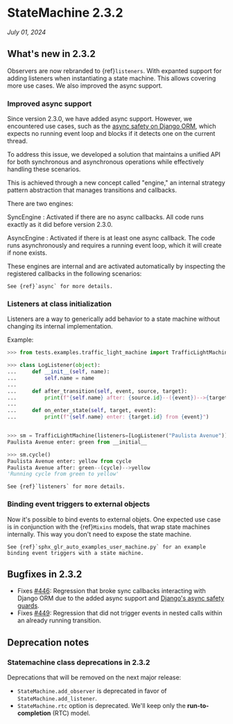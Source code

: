 # StateMachine 2.3.2

*July 01, 2024*

## What's new in 2.3.2

Observers are now rebranded to {ref}`listeners`. With expanted support for adding listeners when
instantiating a state machine. This allows covering more use cases. We also improved the async support.

### Improved async support

Since version 2.3.0, we have added async support. However, we encountered use cases, such as the [async safety on Django ORM](https://docs.djangoproject.com/en/5.0/topics/async/#async-safety), which expects no running event loop and blocks if it detects one on the current thread.

To address this issue, we developed a solution that maintains a unified API for both synchronous and asynchronous operations while effectively handling these scenarios.

This is achieved through a new concept called "engine," an internal strategy pattern abstraction that manages transitions and callbacks.

There are two engines:

SyncEngine
: Activated if there are no async callbacks. All code runs exactly as it did before version 2.3.0.

AsyncEngine
: Activated if there is at least one async callback. The code runs asynchronously and requires a running event loop, which it will create if none exists.

These engines are internal and are activated automatically by inspecting the registered callbacks in the following scenarios:

```{seealso}
See {ref}`async` for more details.
```


### Listeners at class initialization

Listeners are a way to generically add behavior to a state machine without changing its internal implementation.

Example:

```py
>>> from tests.examples.traffic_light_machine import TrafficLightMachine

>>> class LogListener(object):
...     def __init__(self, name):
...         self.name = name
...
...     def after_transition(self, event, source, target):
...         print(f"{self.name} after: {source.id}--({event})-->{target.id}")
...
...     def on_enter_state(self, target, event):
...         print(f"{self.name} enter: {target.id} from {event}")


>>> sm = TrafficLightMachine(listeners=[LogListener("Paulista Avenue")])
Paulista Avenue enter: green from __initial__

>>> sm.cycle()
Paulista Avenue enter: yellow from cycle
Paulista Avenue after: green--(cycle)-->yellow
'Running cycle from green to yellow'

```

```{seealso}
See {ref}`listeners` for more details.
```

### Binding event triggers to external objects

Now it's possible to bind events to external objets. One expected use case is in conjunction with the {ref}`Mixins` models,
that wrap state machines internally. This way you don't need to expose the state machine.


```{seealso}
See {ref}`sphx_glr_auto_examples_user_machine.py` for an example binding event triggers with a state machine.
```


## Bugfixes in 2.3.2

- Fixes [#446](https://github.com/fgmacedo/python-statemachine/issues/446): Regression that broke sync callbacks
  interacting with Django ORM due to the added async support and
  [Django's async safety guards](https://docs.djangoproject.com/en/5.1/topics/async/#async-safety).
- Fixes [#449](https://github.com/fgmacedo/python-statemachine/issues/449): Regression that did not trigger events
  in nested calls within an already running transition.


## Deprecation notes

### Statemachine class deprecations in 2.3.2

Deprecations that will be removed on the next major release:

- `StateMachine.add_observer` is deprecated in favor of `StateMachine.add_listener`.
- `StateMachine.rtc` option is deprecated. We'll keep only the **run-to-completion** (RTC) model.
